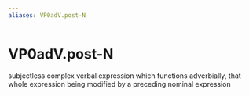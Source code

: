 ```yaml
---
aliases: VP0adV.post-N
---
```

# VP0adV.post-N

subjectless complex verbal expression which functions adverbially, that whole expression being modified by a preceding nominal expression